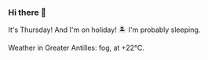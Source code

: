 ### Hi there :wave:

It's Thursday! And I'm on holiday! :desert_island: I'm probably sleeping.

Weather in Greater Antilles: fog, at +22°C.
